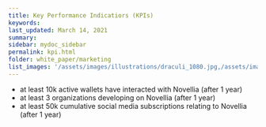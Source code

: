 ```yaml
---
title: Key Performance Indicatiors (KPIs)
keywords: 
last_updated: March 14, 2021
summary: 
sidebar: mydoc_sidebar
permalink: kpi.html
folder: white_paper/marketing
list_images: '/assets/images/illustrations/draculi_1080.jpg,/assets/images/illustrations/laurence_the_duelist_1080.jpg,/assets/images/illustrations/iscara_the_ten_thousand_guns_1080.jpg,/assets/images/illustrations/alpha_draculi_1080.jpg'
---
```

- at least 10k active wallets have interacted with Novellia (after 1 year)
- at least 3 organizations developing on Novellia (after 1 year)
- at least 50k cumulative social media subscriptions relating to Novellia (after 1 year)
